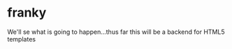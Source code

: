 franky
======

We'll se what is going to happen...thus far this will be a backend for HTML5 templates

